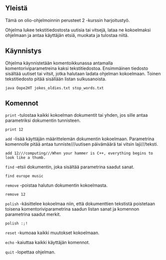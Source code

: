 ## Yleistä

Tämä on olio-ohjelmoinnin perusteet 2 -kurssin harjoitustyö.

Ohjelma lukee tekstitiedostosta uutisia tai vitsejä, lataa ne kokoelmaksi ohjelmaan
 ja antaa käyttäjän etsiä, muokata ja tulostaa niitä.

## Käynnistys

Ohjelma käynnistetään komentoikkunassa antamalla komentoriviparametreina kaksi
tekstitiedostoa. Ensimmäinen tiedosto sisältää uutiset tai vitsit, jotka halutaan
ladata ohjelman kokoelmaan. Toinen tekstitiedosto pitää sisällään listan sulkusanoista.

```
java Oope2HT jokes_oldies.txt stop_words.txt
```

## Komennot

```print``` -tulostaa kaikki kokoelman dokumentit tai yhden, jos sille antaa parametriksi
 dokumentin tunnisteen.

```
print 12
```

```add``` -lisää käyttäjän määrittelemän dokumentin kokoelmaan. Parametrina komennolle
pitää antaa tunniste///uutisen päivämäärä tai vitsin laji///teksti.

```
add 12///computing///When your hammer is C++, everything begins to look like a thumb.
```

```find``` -etsii dokumentin, joka sisältää parametrina saadut sanat. 

```
find europe music
```

```remove``` -poistaa halutun dokumentin kokoelmasta.

```
remove 12
```

```polish``` -käsittelee kokoelmaa niin, että dokumenttien tekstistä poistetaan toisena
komentoriviparametrina saadun listan sanat ja komennon parametrina saadut merkit.

```
polish :;!
```

```reset``` -kumoaa kaikki muutokset kokoelmaan.

```echo``` -kaiuttaa kaikki käyttäjän komennot. 

```quit``` -lopettaa ohjelman.
